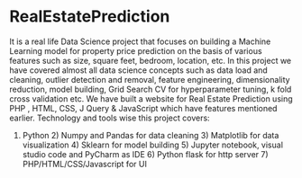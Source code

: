# RealEstatePrediction
It is a real life Data Science project that focuses on building a Machine Learning model for property price prediction on the basis of various features such as size, square feet, bedroom, location, etc.
In this project we have covered almost all data science concepts such as data load and cleaning, outlier detection and removal, feature engineering, dimensionality reduction, model building, Grid Search CV for hyperparameter tuning, k fold cross validation etc.
We have built a website for Real Estate Prediction using PHP , HTML, CSS, J Query & JavaScript which have features mentioned earlier.
Technology and tools wise this project covers:
1) Python 2) Numpy and Pandas for data cleaning 3) Matplotlib for data visualization 4) Sklearn for model building 5) Jupyter notebook, visual studio code and PyCharm as IDE 6) Python flask for http server 7) PHP/HTML/CSS/Javascript for UI
